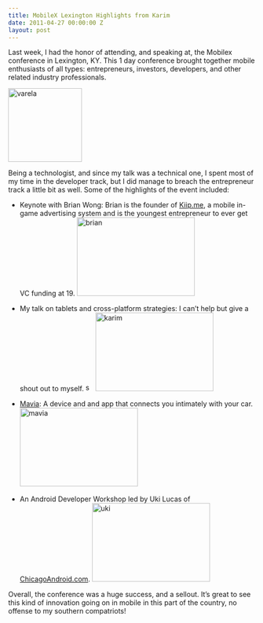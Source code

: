 ```yaml
---
title: MobileX Lexington Highlights from Karim
date: 2011-04-27 00:00:00 Z
layout: post
---
```

 
<p>Last week, I had the honor of attending, and speaking at, the Mobilex conference in Lexington, KY. This 1 day conference brought together mobile enthusiasts of all types: entrepreneurs, investors, developers, and other related industry professionals.</p>
<p><img border="0" class="alignnone" height="150" src="http://mobilexconference.com/speakers/varela.jpg" title="varela" width="150"/></p>

<p>Being a technologist, and since my talk was a technical one, I spent most of my time in the developer track, but I did manage to breach the entrepreneur track a little bit as well. Some of the highlights of the event included:</p>
<ul><li>Keynote with Brian Wong: Brian is the founder of <a href="http://www.kiip.me/" target="_blank">Kiip.me</a>, a mobile in-game advertising system and is the youngest entrepreneur to ever get VC funding at 19. <img border="0" class="alignnone" height="160" src="http://farm6.static.flickr.com/5229/5625844822_5b5e16ed17_m.jpg" title="brian" width="240"/></li>
</ul><ul><li>My talk on tablets and cross-platform strategies: I can&rsquo;t help but give a shout out to myself. <img border="0" class="alignnone" height="16" src="http://cngddp.i.lithium.com/i/smilies/16x16_smiley-happy.gif" title="smiley" width="16"/> <img border="0" class="alignnone" height="160" src="http://farm6.static.flickr.com/5027/5625181305_5dd2e0aa97_m.jpg" title="karim" width="240"/></li>
</ul><ul><li><a href="http://www.mavizontech.com/MeetMavia.htm" target="_blank">Mavia</a>: A device and and app that connects you intimately with your car. <img border="0" class="alignnone" height="160" src="http://farm6.static.flickr.com/5148/5625841578_b744e5b409_m.jpg" title="mavia" width="240"/></li>
</ul><ul><li>An Android Developer Workshop led by Uki Lucas of <a href="http://chicagoandroid.com/" target="_blank">ChicagoAndroid.com</a>. <img border="0" class="alignnone " height="160" src="http://farm6.static.flickr.com/5067/5625189611_6b23c7302b_m.jpg" title="uki" width="240"/></li>
</ul><p>Overall, the conference was a huge success, and a sellout. It&rsquo;s great to see this kind of innovation going on in mobile in this part of the country, no offense to my southern compatriots!</p>
